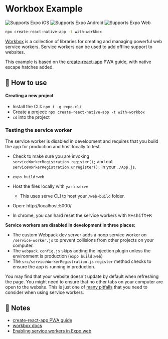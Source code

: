 # Workbox Example

<p>
  <!-- iOS -->
  <img alt="Supports Expo iOS" longdesc="Supports Expo iOS" src="https://img.shields.io/badge/iOS-4630EB.svg?style=flat-square&logo=APPLE&labelColor=999999&logoColor=fff" />
  <!-- Android -->
  <img alt="Supports Expo Android" longdesc="Supports Expo Android" src="https://img.shields.io/badge/Android-4630EB.svg?style=flat-square&logo=ANDROID&labelColor=A4C639&logoColor=fff" />
  <!-- Web -->
  <img alt="Supports Expo Web" longdesc="Supports Expo Web" src="https://img.shields.io/badge/web-4630EB.svg?style=flat-square&logo=GOOGLE-CHROME&labelColor=4285F4&logoColor=fff" />
</p>

```sh
npx create-react-native-app -t with-workbox
```

[Workbox](https://developers.google.com/web/tools/workbox) is a collection of libraries for creating and managing powerful web service workers. Service workers can be used to add offline support to websites.

This example is based on the [create-react-app](https://create-react-app.dev/docs/making-a-progressive-web-app/) PWA guide, with native escape hatches added.

## 🚀 How to use

#### Creating a new project

- Install the CLI: `npm i -g expo-cli`
- Create a project: `npx create-react-native-app -t with-workbox`
- `cd` into the project

### Testing the service worker

The service worker is disabled in development and requires that you build the app for production and host locally to test.

- Check to make sure you are invoking `serviceWorkerRegistration.register();` and not `serviceWorkerRegistration.unregister();` in your `./App.js`.

- `expo build:web`
- Host the files locally with `yarn serve`
  - This uses serve CLI to host your `/web-build` folder.
- Open: http://localhost:5000/
- In chrome, you can hard reset the service workers with <kbd>⌘+shift+R</kbd>

**Service workers are disabled in development in three places:**

- The custom Webpack dev server adds a noop service worker on `/service-worker.js` to prevent collisions from other projects on your computer.
- The `webpack.config.js` skips adding the injection plugin unless the environment is production (`expo build:web`)
- The `src/serviceWorkerRegistration.js` `register` method checks to ensure the app is running in production.

You may find that your website doesn't update by default when refreshing the page. You might need to ensure that no other tabs on your computer are open to the website. This is just one of [many pitfalls](https://create-react-app.dev/docs/making-a-progressive-web-app/#offline-first-considerations) that you need to consider when using service workers.

## 📝 Notes

- [create-react-app PWA guide](https://create-react-app.dev/docs/making-a-progressive-web-app/#offline-first-considerations)
- [workbox docs](https://developers.google.com/web/tools/workbox)
- [Enabling service workers in Expo web](https://expo.fyi/enabling-web-service-workers)
